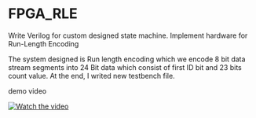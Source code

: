 # FPGA_RLE
Write Verilog for custom designed state machine. Implement hardware for Run-Length Encoding

The system designed is Run length encoding which we encode 8 bit data stream segments into 24 Bit data which consist of first ID bit and 23 bits count value. At the end, I writed new testbench file.

demo video

[![Watch the video](https://i.imgur.com/NHHrI1b.jpg)](https://drive.google.com/file/d/1DqJiUkcRRCtwGYN9qnpqVGXkf8EGcgDq/view)

